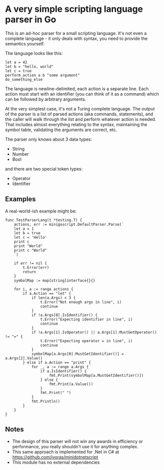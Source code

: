 # A very simple scripting language parser in Go

This is an ad-hoc parser for a small scripting language. It's not even a complete language - it only deals with syntax, you need to provide the semantics yourself.

The language looks like this:

```
let a = 42
let b = "hello, world"
let c = true
perform_action a b "some argument"
do_something_else
```

The language is newline-delimited, each action is a separate line. Each action must start with an identifier (you can think of it as a command) which can be followed by arbitrary arguments.

At the very simplest case, it's not a Turing complete language. The output of the parser is a list of parsed actions (aka commands, statements),
and the caller will walk through the list and perform whatever action is needed. That includes almost everything relating to the syntax, maintaining the symbol table,
validating the arguments are correct, etc.

The parser only knows about 3 data types:

* String
* Number
* Bool

and there are two special token types:

* Operator
* Identifier

## Examples

A real-world-ish example might be:

```
func TestParserLang(t *testing.T) {
	actions, err := minigoscript.DefaultParser.Parse(`
	let a = 1
	let b = true
	let c = 'Hello'
	print c
	print "World"
	print c "World"
	`)

	if err != nil {
		t.Error(err)
		return
	}
	symbolMap := map[string]interface{}{}

	for i, a := range actions {
		if a.Action == "let" {
			if len(a.Args) < 3 {
				t.Error("Not enough args in line", i)
				continue
			}
			if !a.Args[0].IsIdentifier() {
				t.Error("Expecting identifier in line", i)
				continue
			}
			if !a.Args[1].IsOperator() || a.Args[1].MustGetOperator() != "=" {
				t.Error("Expecting operator = in line", i)
				continue
			}
			symbolMap[a.Args[0].MustGetIdentifier()] = a.Args[2].Value()
		} else if a.Action == "print" {
			for _, a := range a.Args {
				if a.IsIdentifier() {
					fmt.Print(symbolMap[a.MustGetIdentifier()])
				} else {
					fmt.Print(a.Value())
				}
				fmt.Print(" ")
			}
			fmt.Println()
		}
	}
}
```

## Notes

* The design of this parser will not win any awards in efficiency or performance, you really shouldn't use it for anything complex.
* This same approach is implemented for .Net in C# at https://github.com/ivoras/minidotnetscript
* This module has no external dependencies
